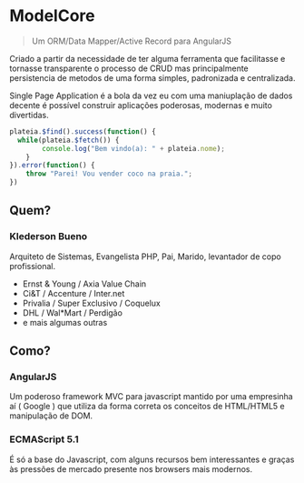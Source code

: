 # ModelCore

> Um ORM/Data Mapper/Active Record para AngularJS

Criado a partir da necessidade de ter alguma ferramenta que facilitasse e tornasse transparente o processo de CRUD mas principalmente persistencia de metodos de uma forma simples, padronizada e centralizada.

Single Page Application é a bola da vez eu com uma maniuplação de dados decente é possível construir aplicações poderosas, modernas e muito divertidas.

```javascript
plateia.$find().success(function() {
  while(plateia.$fetch()) {
		console.log("Bem vindo(a): " + plateia.nome);
	}
}).error(function() {
	throw "Parei! Vou vender coco na praia.";
})
```

## Quem?

### Klederson Bueno

Arquiteto de Sistemas, Evangelista PHP, Pai, Marido, levantador de copo profissional.

* Ernst & Young / Axia Value Chain
* Ci&T / Accenture / Inter.net
* Privalia / Super Exclusivo / Coquelux
* DHL / Wal*Mart / Perdigão
* e mais algumas outras

## Como?

### AngularJS

Um poderoso framework MVC para javascript mantido por uma empresinha aí ( Google ) que utiliza da forma correta os conceitos de HTML/HTML5 e manipulação de DOM.

### ECMAScript 5.1

É só a base do Javascript, com alguns recursos bem interessantes e graças às pressões de mercado presente nos browsers mais modernos.
